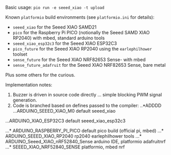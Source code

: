 Basic usage:
`pio run -e seeed_xiao -t upload`

Known `platformio` build environments (see `platformio.ini` for details):
- `seeed_xiao` for the Seeed XIAO SAMD21
- `pico` for the Raspberry Pi PICO (notionally the Seeed SAMD XIAO RP2040) with mbed, standard arduino tools
- `seeed_xiao_esp32c3` for the Seeed XIAO ESP32C3
- `pico_future` for the Seeed XIAO RP2040 using the `earlephilhower` toolset
- `sense_future` for the Seeed XIAO NRF82653 Sense- with mbed
- `sense_future_adafruit` for the Seeed XIAO NRF82653 Sense, bare metal

Plus some others for the curious.

Implementation notes:
1. Buzzer is driven in source code directly ... simple blocking PWM signal generation.
2. Code is branched based on defines passed to the compiler:
..*ADDDD
...ARDUINO_SEEED_XIAO_M0              default seeed_xiao

...ARDUINO_XIAO_ESP32C3               default seeed_xiao_esp32c3

...*    ARDUINO_RASPBERRY_PI_PICO          default pico build (official pi, mbed)
...*    ARDUINO_SEEED_XIAO_RP2040          rp2040 earlephilhower tools
...*    ARDUINO_Seeed_XIAO_nRF52840_Sense  arduino IDE, platformio adafruitnrf
...*    SEEED_XIAO_NRF52840_SENSE          platformio, mbed nrf
